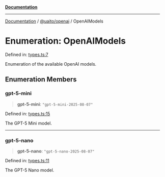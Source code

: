 [**Documentation**](../../../README.md)

***

[Documentation](../../../README.md) / [@uaito/openai](../README.md) / OpenAIModels

# Enumeration: OpenAIModels

Defined in: [types.ts:7](https://github.com/elribonazo/uaito/blob/31c0fa3f3740ebed4d8141441f73c3b47e4aa6f9/packages/openai/src/types.ts#L7)

Enumeration of the available OpenAI models.

## Enumeration Members

### gpt-5-mini

> **gpt-5-mini**: `"gpt-5-mini-2025-08-07"`

Defined in: [types.ts:15](https://github.com/elribonazo/uaito/blob/31c0fa3f3740ebed4d8141441f73c3b47e4aa6f9/packages/openai/src/types.ts#L15)

The GPT-5 Mini model.

***

### gpt-5-nano

> **gpt-5-nano**: `"gpt-5-nano-2025-08-07"`

Defined in: [types.ts:11](https://github.com/elribonazo/uaito/blob/31c0fa3f3740ebed4d8141441f73c3b47e4aa6f9/packages/openai/src/types.ts#L11)

The GPT-5 Nano model.
